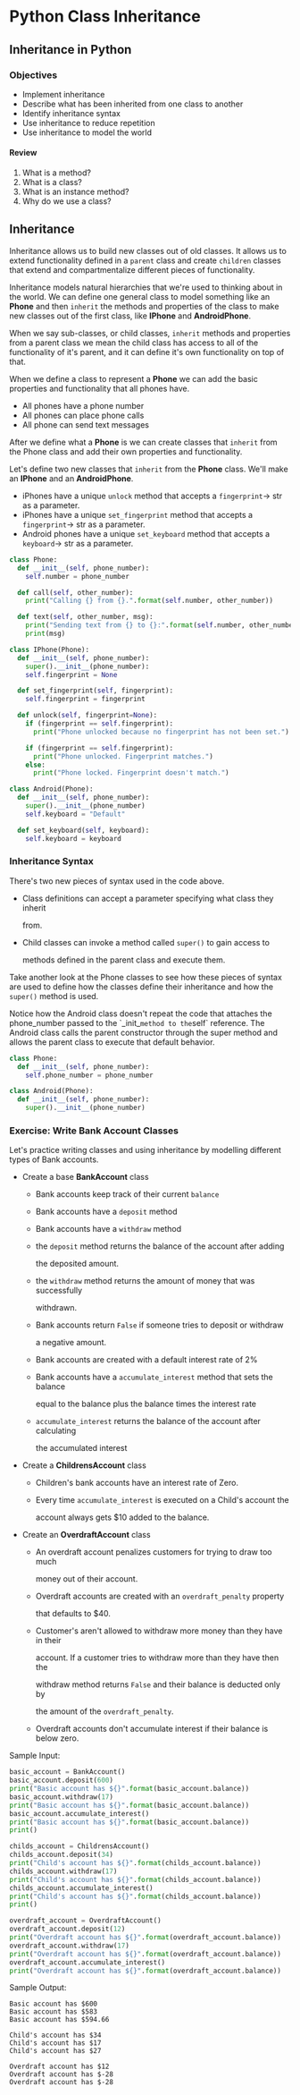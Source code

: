 # Python Class Inheritance

## Inheritance in Python

### Objectives

* Implement inheritance
* Describe what has been inherited from one class to another
* Identify inheritance syntax
* Use inheritance to reduce repetition
* Use inheritance to model the world

#### Review

1. What is a method?
2. What is a class?
3. What is an instance method?
4. Why do we use a class?

## Inheritance

Inheritance allows us to build new classes out of old classes. It allows us to extend functionality defined in a `parent` class and create `children` classes that extend and compartmentalize different pieces of functionality.

Inheritance models natural hierarchies that we're used to thinking about in the world. We can define one general class to model something like an **Phone** and then `inherit` the methods and properties of the class to make new classes out of the first class, like **IPhone** and **AndroidPhone**.

When we say sub-classes, or child classes, `inherit` methods and properties from a parent class we mean the child class has access to all of the functionality of it's parent, and it can define it's own functionality on top of that.

When we define a class to represent a **Phone** we can add the basic properties and functionality that all phones have.

* All phones have a phone number
* All phones can place phone calls
* All phone can send text messages

After we define what a **Phone** is we can create classes that `inherit` from the Phone class and add their own properties and functionality.

Let's define two new classes that `inherit` from the **Phone** class. We'll make an **IPhone** and an **AndroidPhone**.

* iPhones have a unique `unlock` method that accepts a `fingerprint`-> str as a parameter.
* iPhones have a unique `set_fingerprint` method that accepts a `fingerprint`-> str as a parameter.
* Android phones have a unique `set_keyboard` method that accepts a `keyboard`-> str as a parameter.

```python
class Phone:
  def __init__(self, phone_number):
    self.number = phone_number

  def call(self, other_number):
    print("Calling {} from {}.".format(self.number, other_number))

  def text(self, other_number, msg):
    print("Sending text from {} to {}:".format(self.number, other_number))
    print(msg)
```

```python
class IPhone(Phone):
  def __init__(self, phone_number):
    super().__init__(phone_number):
    self.fingerprint = None

  def set_fingerprint(self, fingerprint):
    self.fingerprint = fingerprint

  def unlock(self, fingerprint=None):
    if (fingerprint == self.fingerprint):
      print("Phone unlocked because no fingerprint has not been set.")

    if (fingerprint == self.fingerprint):
      print("Phone unlocked. Fingerprint matches.")
    else:
      print("Phone locked. Fingerprint doesn't match.")

class Android(Phone):
  def __init__(self, phone_number):
    super().__init__(phone_number)
    self.keyboard = "Default"

  def set_keyboard(self, keyboard):
    self.keyboard = keyboard
```

### Inheritance Syntax

There's two new pieces of syntax used in the code above.

* Class definitions can accept a parameter specifying what class they inherit

  from.

* Child classes can invoke a method called `super()` to gain access to

  methods defined in the parent class and execute them.

Take another look at the Phone classes to see how these pieces of syntax are used to define how the classes define their inheritance and how the `super()` method is used.

Notice how the Android class doesn't repeat the code that attaches the phone_number passed to the \`\_init_`method to the`self\` reference. The Android class calls the parent constructor through the super method and allows the parent class to execute that default behavior.

```python
class Phone:
  def __init__(self, phone_number):
    self.phone_number = phone_number

class Android(Phone):
  def __init__(self, phone_number):
    super().__init__(phone_number)
```

### Exercise: Write Bank Account Classes

Let's practice writing classes and using inheritance by modelling different types of Bank accounts.

* Create a base **BankAccount** class
  * Bank accounts keep track of their current `balance`
  * Bank accounts have a `deposit` method
  * Bank accounts have a `withdraw` method
  * the `deposit` method returns the balance of the account after adding

    the deposited amount.

  * the `withdraw` method returns the amount of money that was successfully

    withdrawn.

  * Bank accounts return `False` if someone tries to deposit or withdraw

    a negative amount.

  * Bank accounts are created with a default interest rate of 2%
  * Bank accounts have a `accumulate_interest` method that sets the balance

    equal to the balance plus the balance times the interest rate

  * `accumulate_interest` returns the balance of the account after calculating

    the accumulated interest
* Create a **ChildrensAccount** class
  * Children's bank accounts have an interest rate of Zero.
  * Every time `accumulate_interest` is executed on a Child's account the

    account always gets $10 added to the balance.
* Create an **OverdraftAccount** class
  * An overdraft account penalizes customers for trying to draw too much

    money out of their account.

  * Overdraft accounts are created with an `overdraft_penalty` property

    that defaults to $40.

  * Customer's aren't allowed to withdraw more money than they have in their

    account. If a customer tries to withdraw more than they have then the

    withdraw method returns `False` and their balance is deducted only by

    the amount of the `overdraft_penalty`.

  * Overdraft accounts don't accumulate interest if their balance is below zero.

Sample Input:

```python
basic_account = BankAccount()
basic_account.deposit(600)
print("Basic account has ${}".format(basic_account.balance))
basic_account.withdraw(17)
print("Basic account has ${}".format(basic_account.balance))
basic_account.accumulate_interest()
print("Basic account has ${}".format(basic_account.balance))
print()

childs_account = ChildrensAccount()
childs_account.deposit(34)
print("Child's account has ${}".format(childs_account.balance))
childs_account.withdraw(17)
print("Child's account has ${}".format(childs_account.balance))
childs_account.accumulate_interest()
print("Child's account has ${}".format(childs_account.balance))
print()

overdraft_account = OverdraftAccount()
overdraft_account.deposit(12)
print("Overdraft account has ${}".format(overdraft_account.balance))
overdraft_account.withdraw(17)
print("Overdraft account has ${}".format(overdraft_account.balance))
overdraft_account.accumulate_interest()
print("Overdraft account has ${}".format(overdraft_account.balance))
```

Sample Output:

```text
Basic account has $600
Basic account has $583
Basic account has $594.66

Child's account has $34
Child's account has $17
Child's account has $27

Overdraft account has $12
Overdraft account has $-28
Overdraft account has $-28
```

